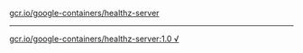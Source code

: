 [gcr.io/google-containers/healthz-server](https://hub.docker.com/r/anjia0532/healthz-server/tags/) 

----
[gcr.io/google-containers/healthz-server:1.0 √](https://hub.docker.com/r/anjia0532/healthz-server/tags/)

